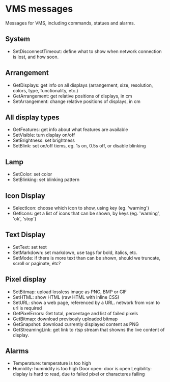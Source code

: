 # VMS messages
Messages for VMS, including commands, statues and alarms.

## System
- SetDisconnectTimeout: define what to show when network connection is lost, and how soon.

## Arrangement
- GetDisplays: get info on all displays (arrangement, size, resolution, colors, type, functionality, etc.)
- GetArrangement: get relative positions of displays, in cm
- SetArrangement: change relative positions of displays, in cm

## All display types
- GetFeatures: get info about what features are available
- SetVisible: turn display on/off
- SetBrightness: set brightness
- SetBlink: set on/off tiems, eg. 1s on, 0.5s off, or disable blinking

## Lamp
- SetColor: set color
- SetBlinking: set blinking pattern

## Icon Display
- SelectIcon: choose which icon to show, using key (eg. 'warning')
- GetIcons: get a list of icons that can be shown, by keys (eg. 'warning', 'ok', 'stop')

## Text Display
- SetText: set text
- SetMarkdown: set markdown, use tags for bold, italics, etc.
- SetMode: if there is more text than can be shown, should we truncate, scroll or paginate, étc?

## Pixel display
- SetBitmap: upload lossless image as PNG, BMP or GIF
- SetHTML: show HTML (raw HTML with inline CSS) 
- SetURL: show a web page, referenced by a URL. network from vsm to url is required
- GetPixelErrors: Get total, percentage and list of failed pixels
- GetBitmap: download previsouly uploaded bitmap
- GetSnapshot: download currently displayed content as PNG
- GetStreamingLink: get link to rtsp stream that showns the live content of display.

## Alarms
- Temperature: temperature is too high
- Humidity: humnidity is too high
Door open: door is open
Legibility: display is hard to read, due to failed pixel or characteres failing


